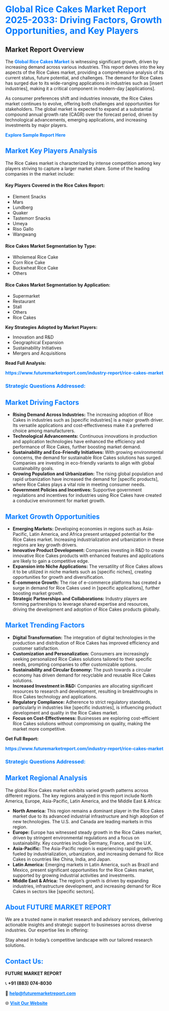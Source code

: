 <h1 style="color: #007BFF;">Global Rice Cakes Market Report 2025-2033: Driving Factors, Growth Opportunities, and Key Players</h1>

<section id="overview">
<h2>Market Report Overview</h2>
<p>The <a href="https://www.futuremarketreport.com/industry-report/rice-cakes-market" style="color: #007BFF; text-decoration: none;"><strong>Global Rice Cakes Market</strong></a> is witnessing significant growth, driven by increasing demand across various industries. This report delves into the key aspects of the Rice Cakes market, providing a comprehensive analysis of its current status, future potential, and challenges. The demand for Rice Cakes has surged due to its wide-ranging applications in industries such as [insert industries], making it a critical component in modern-day [applications].</p>
<p>As consumer preferences shift and industries innovate, the Rice Cakes market continues to evolve, offering both challenges and opportunities for stakeholders. The global market is expected to expand at a substantial compound annual growth rate (CAGR) over the forecast period, driven by technological advancements, emerging applications, and increasing investments by major players.</p>
</section>

<section id="overview">
<p><a href="https://www.futuremarketreport.com/request-sample/reportId=111735" style="color: #007BFF; text-decoration: none;"><strong>Explore Sample Report Here</strong></a></p>
</section>

<section id="key-players">
<h2 style="color: #007BFF;">Market Key Players Analysis</h2>
<p>The Rice Cakes market is characterized by intense competition among key players striving to capture a larger market share. Some of the leading companies in the market include:</p>
<h4>Key Players Covered in the Rice Cakes Report:</h4>
<ul><li>Element Snacks</li><li>Mars</li><li>Lundberg</li><li>Quaker</li><li>Tastemorr Snacks</li><li>Umeya</li><li>Riso Gallo</li><li>Wangwang</li></ul>
<h4>Rice Cakes Market Segmentation by Type:</h4>
<ul><li>Wholemeal Rice Cake</li><li>Corn Rice Cake</li><li>Buckwheat Rice Cake</li><li>Others</li></ul>

<h4>Rice Cakes Market Segmentation by Application:</h4>
<ul><li>Supermarket</li><li>Restaurant</li><li>Stall</li><li>Others</li><li>Rice Cakes</li></ul>
<p><strong>Key Strategies Adopted by Market Players:</strong></p>
<ul>
<li>Innovation and R&D</li>
<li>Geographical Expansion</li>
<li>Sustainability Initiatives</li>
<li>Mergers and Acquisitions</li>
</ul>
</section>

<section>
<p><strong>Read Full Analysis: </strong></p><a href="https://www.futuremarketreport.com/industry-report/rice-cakes-market" style="color: #007BFF; text-decoration: none;"><strong>https://www.futuremarketreport.com/industry-report/rice-cakes-market</strong></a>
<h3 style="color: #007BFF;">Strategic Questions Addressed:</h3>
</section>

<section id="driving-factors">
<h2 style="color: #007BFF;">Market Driving Factors</h2>
<ul>
<li><strong>Rising Demand Across Industries:</strong> The increasing adoption of Rice Cakes in industries such as [specific industries] is a major growth driver. Its versatile applications and cost-effectiveness make it a preferred choice among manufacturers.</li>
<li><strong>Technological Advancements:</strong> Continuous innovations in production and application technologies have enhanced the efficiency and performance of Rice Cakes, further boosting market demand.</li>
<li><strong>Sustainability and Eco-Friendly Initiatives:</strong> With growing environmental concerns, the demand for sustainable Rice Cakes solutions has surged. Companies are investing in eco-friendly variants to align with global sustainability goals.</li>
<li><strong>Growing Population and Urbanization:</strong> The rising global population and rapid urbanization have increased the demand for [specific products], where Rice Cakes plays a vital role in meeting consumer needs.</li>
<li><strong>Government Policies and Incentives:</strong> Supportive government regulations and incentives for industries using Rice Cakes have created a conducive environment for market growth.</li>
</ul>
</section>

<section id="growth-opportunities">
<h2 style="color: #007BFF;">Market Growth Opportunities</h2>
<ul>
<li><strong>Emerging Markets:</strong> Developing economies in regions such as Asia-Pacific, Latin America, and Africa present untapped potential for the Rice Cakes market. Increasing industrialization and urbanization in these regions are key growth drivers.</li>
<li><strong>Innovative Product Development:</strong> Companies investing in R&D to create innovative Rice Cakes products with enhanced features and applications are likely to gain a competitive edge.</li>
<li><strong>Expansion into Niche Applications:</strong> The versatility of Rice Cakes allows it to be utilized in niche markets such as [specific niches], creating opportunities for growth and diversification.</li>
<li><strong>E-commerce Growth:</strong> The rise of e-commerce platforms has created a surge in demand for Rice Cakes used in [specific applications], further boosting market growth.</li>
<li><strong>Strategic Partnerships and Collaborations:</strong> Industry players are forming partnerships to leverage shared expertise and resources, driving the development and adoption of Rice Cakes products globally.</li>
</ul>
</section>

<section id="trending-factors">
<h2 style="color: #007BFF;">Market Trending Factors</h2>
<ul>
<li><strong>Digital Transformation:</strong> The integration of digital technologies in the production and distribution of Rice Cakes has improved efficiency and customer satisfaction.</li>
<li><strong>Customization and Personalization:</strong> Consumers are increasingly seeking personalized Rice Cakes solutions tailored to their specific needs, prompting companies to offer customizable options.</li>
<li><strong>Sustainability and Circular Economy:</strong> The push towards a circular economy has driven demand for recyclable and reusable Rice Cakes solutions.</li>
<li><strong>Increased Investment in R&D:</strong> Companies are allocating significant resources to research and development, resulting in breakthroughs in Rice Cakes technology and applications.</li>
<li><strong>Regulatory Compliance:</strong> Adherence to strict regulatory standards, particularly in industries like [specific industries], is influencing product development and quality in the Rice Cakes market.</li>
<li><strong>Focus on Cost-Effectiveness:</strong> Businesses are exploring cost-efficient Rice Cakes solutions without compromising on quality, making the market more competitive.</li>
</ul>
</section>

<section>
<p><strong>Get Full Report: </strong></p><a href="https://www.futuremarketreport.com/industry-report/rice-cakes-market" style="color: #007BFF; text-decoration: none;"><strong>https://www.futuremarketreport.com/industry-report/rice-cakes-market</strong></a>
<h3 style="color: #007BFF;">Strategic Questions Addressed:</h3>
</section>


<section id="regional-analysis">
<h2 style="color: #007BFF;">Market Regional Analysis</h2>
<p>The global Rice Cakes market exhibits varied growth patterns across different regions. The key regions analyzed in this report include North America, Europe, Asia-Pacific, Latin America, and the Middle East & Africa:</p>
<ul>
<li><strong>North America:</strong> This region remains a dominant player in the Rice Cakes market due to its advanced industrial infrastructure and high adoption of new technologies. The U.S. and Canada are leading markets in this region.</li>
<li><strong>Europe:</strong> Europe has witnessed steady growth in the Rice Cakes market, driven by stringent environmental regulations and a focus on sustainability. Key countries include Germany, France, and the U.K.</li>
<li><strong>Asia-Pacific:</strong> The Asia-Pacific region is experiencing rapid growth, fueled by industrialization, urbanization, and increasing demand for Rice Cakes in countries like China, India, and Japan.</li>
<li><strong>Latin America:</strong> Emerging markets in Latin America, such as Brazil and Mexico, present significant opportunities for the Rice Cakes market, supported by growing industrial activities and investments.</li>
<li><strong>Middle East & Africa:</strong> The region’s growth is driven by expanding industries, infrastructure development, and increasing demand for Rice Cakes in sectors like [specific sectors].</li>
</ul>
</section>

<footer>
<h2 style="color: #007BFF;">About FUTURE MARKET REPORT</h2>
<p>We are a trusted name in market research and advisory services, delivering actionable insights and strategic support to businesses across diverse industries. Our expertise lies in offering:</p>

<p>Stay ahead in today’s competitive landscape with our tailored research solutions.</p>

<h2 style="color: #007BFF;">Contact Us:</h2>
<p><strong>FUTURE MARKET REPORT</strong></p>
<p>📞 <strong>+91 (883) 074-8030</strong></p>
<p>📧 <strong><a href="mailto:help@futuremarketreport.com" style="color: #007BFF;">help@futuremarketreport.com</a></strong></p>
<p>🌐 <strong><a href="https://www.futuremarketreport.com/" style="color: #007BFF;">Visit Our Website</a></strong></p>
</footer>